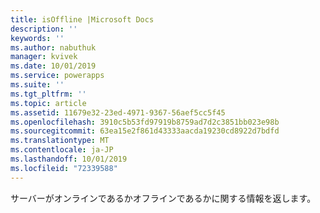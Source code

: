 ```yaml
---
title: isOffline |Microsoft Docs
description: ''
keywords: ''
ms.author: nabuthuk
manager: kvivek
ms.date: 10/01/2019
ms.service: powerapps
ms.suite: ''
ms.tgt_pltfrm: ''
ms.topic: article
ms.assetid: 11679e32-23ed-4971-9367-56aef5cc5f45
ms.openlocfilehash: 3910c5b53fd97919b8759ad7d2c3851bb023e98b
ms.sourcegitcommit: 63ea15e2f861d43333aacda19230cd8922d7bdfd
ms.translationtype: MT
ms.contentlocale: ja-JP
ms.lasthandoff: 10/01/2019
ms.locfileid: "72339588"
---
```

サーバーがオンラインであるかオフラインであるかに関する情報を返します。
